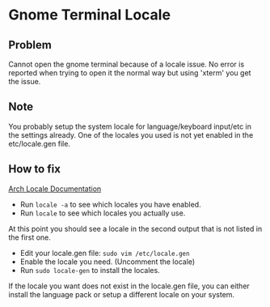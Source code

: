 # Gnome Terminal Locale

## Problem
Cannot open the gnome terminal because of a locale issue. No error is reported when trying
to open it the normal way but using 'xterm' you get the issue.


## Note
You probably setup the system locale for language/keyboard input/etc in the settings already.
One of the locales you used is not yet enabled in the etc/locale.gen file.

## How to fix
[Arch Locale Documentation](https://wiki.archlinux.org/title/Locale)

- Run `locale -a` to see which locales you have enabled.
- Run `locale` to see which locales you actually use. 

At this point you should see a locale in the second output that is not listed in the first one.

- Edit your locale.gen file: `sudo vim /etc/locale.gen`
- Enable the locale you need. (Uncomment the locale)
- Run `sudo locale-gen` to install the locales.

If the locale you want does not exist in the locale.gen file, you can either install the language
pack or setup a different locale on your system.

